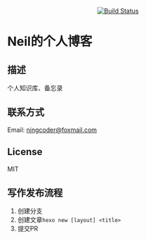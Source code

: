 <div align="center">
  
[![Build Status](https://app.travis-ci.com/neilning-xc/neilning-xc.github.io.svg?branch=master)](https://app.travis-ci.com/neilning-xc/neilning-xc.github.io)

</div>

# Neil的个人博客

## 描述
个人知识库、备忘录

## 联系方式
Email: ningcoder@foxmail.com

## License
MIT

## 写作发布流程
1. 创建分支
2. 创建文章`hexo new [layout] <title>`
3. 提交PR

